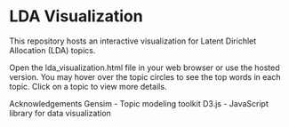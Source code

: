 # LDA Visualization

This repository hosts an interactive visualization for Latent Dirichlet Allocation (LDA) topics.

Open the lda_visualization.html file in your web browser or use the hosted version.
You may hover over the topic circles to see the top words in each topic.
Click on a topic to view more details.

Acknowledgements
Gensim - Topic modeling toolkit
D3.js - JavaScript library for data visualization
